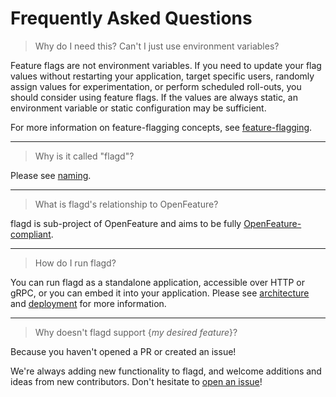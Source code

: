 # Frequently Asked Questions

> Why do I need this? Can't I just use environment variables?

Feature flags are not environment variables.
If you need to update your flag values without restarting your application, target specific users, randomly assign values for experimentation, or perform scheduled roll-outs, you should consider using feature flags.
If the values are always static, an environment variable or static configuration may be sufficient.

For more information on feature-flagging concepts, see [feature-flagging](./concepts/feature-flagging.md).

---

> Why is it called "flagd"?

Please see [naming](./reference/naming.md).

---

> What is flagd's relationship to OpenFeature?

flagd is sub-project of OpenFeature and aims to be fully [OpenFeature-compliant](./concepts/feature-flagging.md#openfeature-compliance).

---

> How do I run flagd?

You can run flagd as a standalone application, accessible over HTTP or gRPC, or you can embed it into your application.
Please see [architecture](./architecture.md) and [deployment](./deployment.md) for more information.

---

> Why doesn't flagd support {_my desired feature_}?

Because you haven't opened a PR or created an issue!

We're always adding new functionality to flagd, and welcome additions and ideas from new contributors.
Don't hesitate to [open an issue](https://github.com/open-feature/flagd/issues)!
